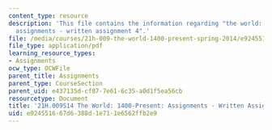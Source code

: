 ```yaml
---
content_type: resource
description: 'This file contains the information regarding "the world: 1400-present:
  assignments - written assignment 4".'
file: /media/courses/21h-009-the-world-1400-present-spring-2014/e924551667d6388d1e711e6562ffb2e9_MIT21H_009S14_WrittenAsgn4.pdf
file_type: application/pdf
learning_resource_types:
- Assignments
ocw_type: OCWFile
parent_title: Assignments
parent_type: CourseSection
parent_uid: e437135d-cf87-7e61-6c35-a0d1f5ea56cb
resourcetype: Document
title: '21H.009S14 The World: 1400-Present: Assignments - Written Assignment 4'
uid: e9245516-67d6-388d-1e71-1e6562ffb2e9
---
```

